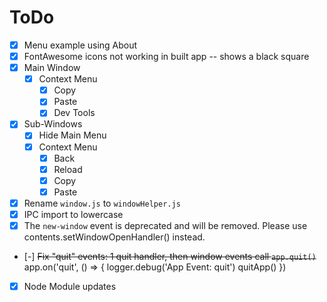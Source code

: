 # ToDo

* [x] Menu example using About
* [x] FontAwesome icons not working in built app -- shows a black square
* [x] Main Window
    - [x] Context Menu
      - [x] Copy
      - [x] Paste
      - [x] Dev Tools
* [x] Sub-Windows
    - [x] Hide Main Menu
    - [x] Context Menu
      - [x] Back
      - [x] Reload
      - [x] Copy
      - [x] Paste
* [x] Rename `window.js` to `windowHelper.js`
* [x] IPC import to lowercase
* [x] The `new-window` event is deprecated and will be removed.
      Please use contents.setWindowOpenHandler() instead.
* [-] ~~Fix "quit" events: 1 quit handler, then window events call `app.quit()`~~
    app.on('quit', () => {
      logger.debug('App Event: quit')
      quitApp()
    })
* [x] Node Module updates
